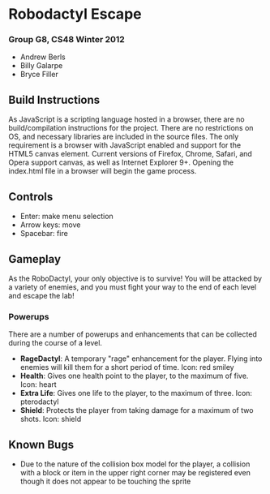 # Robodactyl Escape  
### Group G8, CS48 Winter 2012  
* Andrew Berls
* Billy Galarpe
* Bryce Filler


## Build Instructions  
As JavaScript is a scripting language hosted in a browser, there are no build/compilation instructions for the project. There are no restrictions on OS, and necessary libraries are included in the source files. The only requirement is a browser with JavaScript enabled and support for the HTML5 canvas element. Current versions of Firefox, Chrome, Safari, and Opera support canvas, as well as Internet Explorer 9+. Opening the index.html file in a browser will begin the game process.


## Controls  
* Enter: make menu selection
* Arrow keys: move
* Spacebar: fire


## Gameplay  
As the RoboDactyl, your only objective is to survive! You will be attacked by a variety of enemies, and you must fight your way to the end of each level and escape the lab!

### Powerups  
There are a number of powerups and enhancements that can be collected during the course of a level.  
* __RageDactyl__: A temporary "rage" enhancement for the player. Flying into enemies will kill them for a short period of time. Icon: red smiley  
* __Health__: Gives one health point to the player, to the maximum of five. Icon: heart  
* __Extra Life__: Gives one life to the player, to the maximum of three. Icon: pterodactyl  
* __Shield__: Protects the player from taking damage for a maximum of two shots. Icon: shield  


## Known Bugs  
* Due to the nature of the collision box model for the player, a collision with a block or item in the upper right corner may be registered even though it does not appear to be touching the sprite
